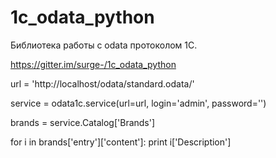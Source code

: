 # 1c_odata_python

Библиотека работы с odata протоколом 1С.

https://gitter.im/surge-/1c_odata_python

url = 'http://localhost/odata/standard.odata/'
 
service = odata1c.service(url=url, login='admin', password='')

brands = service.Catalog['Brands']

for i in brands['entry']['content']:
   print i['Description']
